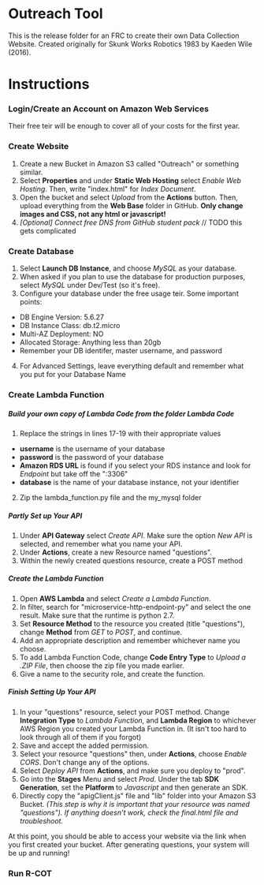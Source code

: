 # Outreach Tool
This is the release folder for an FRC to create their own Data Collection Website. Created originally for Skunk Works Robotics 1983 by Kaeden Wile (2016).

# Instructions
### Login/Create an Account on Amazon Web Services
Their free teir will be enough to cover all of your costs for the first year.

### Create Website
1. Create a new Bucket in Amazon S3 called "<yourTeamNumber>Outreach" or something similar.
2. Select __Properties__ and under __Static Web Hosting__ select *Enable Web Hosting*. Then, write "index.html" for *Index Document*.
3. Open the bucket and select *Upload* from the __Actions__ button. Then, upload everything from the __Web Base__ folder in GitHub. **Only change images and CSS, not any html or javascript!**
4. _[Optional] Connect free DNS from GitHub student pack_ // TODO this gets complicated

### Create Database
1. Select __Launch DB Instance__, and choose *MySQL* as your database.
2. When asked if you plan to use the database for production purposes, select *MySQL* under Dev/Test (so it's free).
3. Configure your database under the free usage teir. Some important points:
  * DB Engine Version: 5.6.27
  * DB Instance Class: db.t2.micro
  * Multi-AZ Deployment: NO
  * Allocated Storage: Anything less than 20gb
  * Remember your DB identifer, master username, and password
4. For Advanced Settings, leave everything default and remember what you put for your Database Name

### Create Lambda Function
##### Build your own copy of Lambda Code from the folder Lambda Code
1. Replace the strings in lines 17-19 with their appropriate values
  * __username__ is the username of your database
  * __password__ is the password of your database
  * __Amazon RDS URL__ is found if you select your RDS instance and look for *Endpoint* but take off the ":3306"
  * __database__ is the name of your database instance, not your identifier
2. Zip the lambda_function.py file and the my_mysql folder

##### Partly Set up Your API
1. Under __API Gateway__ select *Create API*. Make sure the option *New API* is selected, and remember what you name your API.
2. Under __Actions__, create a new Resource named "questions".
3. Within the newly created questions resource, create a POST method

##### Create the Lambda Function
1. Open __AWS Lambda__ and select *Create a Lambda Function*.
2. In filter, search for "microservice-http-endpoint-py" and select the one result. Make sure that the runtime is python 2.7.
3. Set __Resource Method__ to the resource you created (title "questions"), change __Method__ from *GET* to *POST*, and continue. 
4. Add an appropriate description and remember whichever name you choose. 
5. To add Lambda Function Code, change __Code Entry Type__ to *Upload a .ZIP File*, then choose the zip file you made earlier.
6. Give a name to the security role, and create the function.

##### Finish Setting Up Your API
1. In your "questions" resource, select your POST method. Change __Integration Type__ to *Lambda Function*, and __Lambda Region__ to whichever AWS Region you created your Lambda Function in. (It isn't too hard to look through all of them if you forgot)
2. Save and accept the added permission.
3. Select your resource "questions" then, under __Actions__, choose *Enable CORS*. Don't change any of the options.
4. Select *Deploy API* from __Actions__, and make sure you deploy to "prod".
5. Go into the __Stages__ Menu and select *Prod*. Under the tab __SDK Generation__, set the __Platform__ to *Javascript* and then generate an SDK. 
6. Directly copy the "apigClient.js" file and "lib" folder into your Amazon S3 Bucket. *(This step is why it is important that your resource was named "questions"). If anything doesn't work, check the final.html file and troubleshoot.*

At this point, you should be able to access your website via the link when you first created your bucket. After generating questions, your system will be up and running!

### Run R-COT
